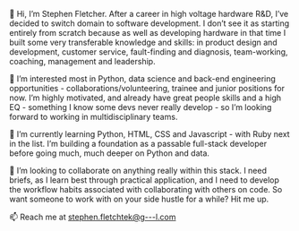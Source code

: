 👋 Hi, I’m Stephen Fletcher. After a career in high voltage hardware R&D, I’ve decided to switch domain to software development. I don’t see it as starting entirely from scratch because as well as developing hardware in that time I built some very transferable knowledge and skills: in product design and development, customer service, fault-finding and diagnosis, team-working, coaching, management and leadership. 

👀 I’m interested most in Python, data science and back-end engineering opportunities - collaborations/volunteering, trainee and junior positions for now. I’m highly motivated, and already have great people skills and a high EQ - something I know some devs never really develop - so I’m looking forward to working in multidisciplinary teams.

🌱 I’m currently learning Python, HTML, CSS and Javascript - with Ruby next in the list. I’m building a foundation as a passable full-stack developer before going much, much deeper on Python and data.

💞️ I’m looking to collaborate on anything really within this stack. I need briefs, as I learn best through practical application, and I need to develop the workflow habits associated with collaborating with others on code. So want someone to work with on your side hustle for a while? Hit me up. 

📫 Reach me at stephen.fletchtek@g---l.com
